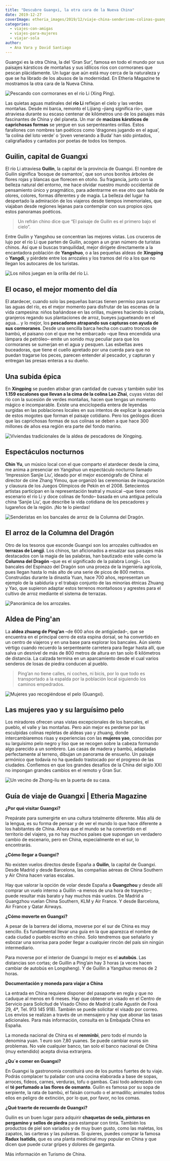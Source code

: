 ```yaml
---
title: "Descubre Guangxi, la otra cara de la Nueva China"
date: 2019-12-27
coverImage: etheria_images/2019/12/viaje-china-senderismo-colinas-guangxi.jpg
categories: 
  - viajes-con-amigas
  - viajes-para-mujeres
  - viajar-sola
author: 
  - Ana Vara y David Santiago
---
```


Guangxi es la otra China, la del ‘Gran Sur’, famosa en todo el mundo por sus paisajes 
kársticos de montañas y sus idílicos ríos con cormoranes que pescan plácidamente. Un 
lugar que aún está muy cerca de la naturaleza y que se ha librado de los abusos de la 
modernidad. En Etheria Magazine te mostramos la otra cara de la Nueva China. 

![Pescando con cormoranes en el río Li (Xing Ping).](etheria_images/2019/12/viaje-china-guangxi-pescador-900x600.jpg "Pescando con cormoranes en el río Li (Xing Ping). © David Santiago")

Las quietas aguas matinales del **río Li** reflejan el cielo y las verdes montañas. 
Desde mi barca, remonto el Lijiang –jiang significa río–, que atraviesa durante su 
escaso centenar de kilómetros uno de los paisajes más fascinantes de China y del 
planeta. Un mar de **macizos kársticos de caprichosas formas** se yergue en sus 
serpenteantes orillas. Estos farallones con nombres tan poéticos como ‘dragones jugando 
en el agua’, ‘la colina del loto verde’ o ‘joven venerando a Buda’ han sido pintados, 
caligrafiados y cantados por poetas de todos los tiempos. 

## Guilin, capital de Guangxi

El río Li atraviesa **Guilin**, la capital de la provincia de Guangxi. El nombre de 
Guilin significa ‘bosque de osmantos’, que son unos bonitos árboles de flores rojas y 
blancas que florecen en otoño. Su fragancia, junto con la belleza natural del entorno, 
me hace olvidar nuestro mundo occidental de pensamiento único y pragmático, para 
adentrarme en ese otro que habla de olores, colores, formas diferentes y de magia. La 
belleza del lugar ha despertado la admiración de los viajeros desde tiempos 
inmemoriales, que viajaban desde regiones lejanas para contemplar con sus propios ojos 
estos panoramas poéticos. 

> Un refrán chino dice que “El paisaje de Guilin es el primero bajo el cielo”. 

Entre Guilin y Yangshou se concentran las mejores vistas. Los cruceros de lujo por el 
río Li que parten de Guilin, acogen a un gran número de turistas chinos. Así que si 
buscas tranquilidad, mejor dirígete directamente a la encantadora población de 
**Yangshuo**, o a las pequeñas aldeas de **Xingping** o **Yangdi**, y piérdete entre los 
arrozales y los tramos del río a los que no llegan los autocares de los turistas. 

![Los niños juegan en la orilla del río Li.](etheria_images/2019/12/viaje-china-guangxi-rio-li-1-900x600.jpg "Los niños juegan en la orilla del río Li. © D.S.")

## El ocaso, el mejor momento del día

El atardecer, cuando solo las pequeñas barcas tienen permiso para surcar las aguas del 
río, es el mejor momento para disfrutar de las escenas de la vida campesina: niños 
bañándose en las orillas, mujeres haciendo la colada, granjeros regando sus plantaciones 
de arroz, bueyes jugueteando en el agua... y lo mejor, los **pescadores atrapando sus 
capturas con ayuda de sus cormoranes**. Desde una sencilla barca hecha con cuatro 
troncos de bambú, el paisano con el que me he embarcado –que lleva encendida una lámpara 
de petróleo– emite un sonido muy peculiar para que los cormoranes se sumerjan en el agua 
y pesquen. Las esbeltas aves buceadoras, que tiene el cuello apretado por una cuerda 
para que no puedan tragarse los peces, parecen entender al pescador, y capturan y 
entregan las presas enteras a su dueño. 

## Una subida épica

En **Xingping** se pueden atisbar gran cantidad de cuevas y también subir los **1.159 
escalones que llevan a la cima de la colina Lao Zhai**, cuyas vistas del río con la 
sucesión de verdes montañas, hacen que tengas un momento mágico e incomparable. Existe 
una enciclopedia entera de leyendas surgidas en las poblaciones locales en sus intentos 
de explicar la apariencia de estos mogotes que forman el paisaje cotidiano. Pero los 
geólogos dicen que las caprichosas formas de sus colinas se deben a que hace 300 
millones de años esa región era parte del fondo marino. 

![Viviendas tradicionales de la aldea de pescadores de Xingping.](etheria_images/2019/12/viaje-china-guangxi-xingping-900x600.jpg "Viviendas tradicionales de la aldea de pescadores de Xingping. © D.S.")

## Espectáculos nocturnos

**Chin Yu**, un músico local con el que comparto el atardecer desde la cima, me anima a 
presenciar en Yangshuo un espectáculo nocturno llamado ‘Impression Sanjie Liu’, ideado 
por el mejor escenógrafo de China: el director de cine Zhang Yimou, que organizó las 
ceremonias de inauguración y clausura de los Juegos Olímpicos de Pekín en el 2008. 
Setecientos artistas participan en la representación teatral y musical –que tiene como 
escenario el río Li y doce colinas de fondo– basada en una antigua película china 
‘Sanjie Liu’, que describe la vida cotidiana de los pescadores y lugareños de la región. 
¡No te lo pierdas! 

![Senderistas en los bancales de arroz de la Columna del Dragón.](etheria_images/2019/12/viaje-china-senderismo-colinas-guangxi-900x600.jpg "Senderistas en los bancales de arroz de la Columna del Dragón. © D.S.")

## El arroz de la Columna del Dragón

Otro de los tesoros que esconde Guangxi son los arrozales cultivados en **terrazas de 
Longji**. Los chinos, tan aficionados a ensalzar sus paisajes más destacados con la 
magia de las palabras, han bautizado este valle como la **Columna del Dragón** –que es 
el significado de la palabra Longji–. Los bancales del Espinazo del Dragón son una 
proeza de la ingeniería agrícola, pues llegan hasta lo más alto de una serie de picos de 
800 metros. Construidas durante la dinastía Yuan, hace 700 años, representan un ejemplo 
de la sabiduría y el trabajo conjunto de las minorías étnicas Zhuang y Yao, que supieron 
adaptar estos terrenos montañosos y agrestes para el cultivo de arroz mediante el 
sistema de terrazas. 

![Panorámica de los arrozales.](etheria_images/2019/12/viaje-china-arrozales-guangxi-900x600.jpg "Panorámica de los arrozales. ©D.S.")

## Aldea de Ping'an

La **aldea zhuang de Ping’an** –de 600 años de antigüedad–, que se encuentra en el 
principal cerro de esta espina dorsal, se ha convertido en un centro de viajeros y en 
una base para explorar los bancales. Aún siento vértigo cuando recuerdo la serpenteante 
carretera para llegar hasta allí, que salva un desnivel de más de 800 metros de altura 
en tan solo 6 kilómetros de distancia. La calzada termina en un aparcamiento desde el 
cual varios senderos de losas de piedra conducen al pueblo. 

> Ping’an no tiene calles, ni coches, ni bicis, por lo que todo es transportado a la 
> espalda por la población local siguiendo los caminos empedrados. 

![Mujeres yao recogiéndose el pelo (Guangxi).](etheria_images/2019/12/viaje-china-guangxi-mujeres-yao-683x1024.jpg "Mujeres yao recogiéndose el pelo (Guangxi). © D.S.")

## Las mujeres yao y su larguísimo pelo

Los miradores ofrecen unas vistas excepcionales de los bancales, el pueblo, el valle y 
las montañas. Pero aún mejor es perderse por las esculpidas colinas repletas de aldeas 
yao y zhuang, donde intercambiaremos risas y experiencias con las **mujeres yao**, 
conocidas por su larguísimo pelo negro y liso que se recogen sobre la cabeza formando 
algo parecido a un sombrero. Las casas de madera y bambú, adaptadas perfectamente al 
terreno, dibujan un panorama de ensueño. Un paisaje armónico que todavía no ha quedado 
trastocado por el progreso de las ciudades. Confiemos en que los grandes desafíos de la 
China del siglo XXI no impongan grandes cambios en el remoto y Gran Sur. 

![Un vecino de Zhong-liu en la puerta de su casa.](etheria_images/2019/12/viaje-china-guangxi-Zhong-li-900x600.jpg "Un vecino de Zhong-liu en la puerta de su casa. © D.S.")

## Guía de viaje de Guangxi | Etheria Magazine

**¿Por qué visitar Guangxi?** 

Prepárate para sumergirte en una cultura totalmente diferente. Más allá de la lengua, es 
su forma de pensar y de ver el mundo lo que hace diferente a los habitantes de China. 
Ahora que el mundo se ha convertido en el territorio del viajero, ya no hay muchos 
países que supongan un verdadero cambio de escenario, pero en China, especialmente en el 
sur, lo encontrarás. 

**¿Cómo llegar a Guangxi?** 

No existen vuelos directos desde España a **Guilin**, la capital de Guangxi. Desde 
Madrid y desde Barcelona, las compañías aéreas de China Southern y Air China hacen 
varias escalas. 

Hay que valorar la opción de volar desde España a **Guangzhou** y desde allí comprar un 
vuelo interno a Guillin –a menos de una hora de trayecto–; puede resultar más barato y 
hay muchos más vuelos. De Madrid a Guangzhou vuelan China Southern, KLM y Air France. Y 
desde Barcelona, Air France y Qatar Airways. 

**¿Cómo moverte en Guangxi?** 

A pesar de la barrera del idioma, moverse por el sur de China es muy sencillo. Es 
fundamental llevar una guía en la que aparezca el nombre de cada ciudad o pueblo escrito 
en chino. Solo tendremos que señalarlo y esbozar una sonrisa para poder llegar a 
cualquier rincón del país sin ningún intermediario. 

Para moverse por el interior de Guangxi lo mejor es el **autobús**. Las distancias son 
cortas; de Guillin a Ping’ain hay 3 horas (a veces hacen cambiar de autobús en 
Longsheng). Y de Guillin a Yangshuo menos de 2 horas. 

**Documentación y moneda para viajar a China** 

La entrada en China requiere disponer del pasaporte en regla y que no caduque al menos 
en 6 meses. Hay que obtener un visado en el Centro de Servicio para Solicitud de Visado 
Chino de Madrid (calle Agustín de Foxá 29, 4ª, Tel. 913 145 918). También se puede 
solicitar el visado por correo. Los envíos se realizan a través de un mensajero y hay 
que abonar las tasas adicionales. Para más información, consulta en la Embajada China en 
España. 

La moneda nacional de China es el **renminbi**, pero todo el mundo la denomina yuan. 1 
euro son 7,80 yuanes. Se puede cambiar euros sin problemas. No vale cualquier banco, tan 
solo el banco nacional de China (muy extendido) acepta divisa extranjera. 

**¿Qu´e comer en Guangxi?** 

En Guangxi la gastronomía constituirá uno de los puntos fuertes de tu viaje. Podrás 
complacer tu paladar con una cocina elaborada a base de sopas, arroces, fideos, carnes, 
verduras, tofu o gambas. Casi todo aderezado con el **té perfumado a las flores de 
osmanto**. Guilin es famosa por su sopa de serpiente, la rata de bambú, el faisán 
cornudo o el armadillo; animales todos ellos en peligro de extinción, por lo que, por 
favor, no los comas. 

**¿Qué traerte de recuerdo de Guangxi?** 

Guilin es un buen lugar para adquirir **chaquetas de seda, pinturas en pergamino y 
sellos de piedra** para estampar con tinta. También los productos de piel son variados y 
de muy buen gusto, como las maletas, los zapatos, las carteras y las pulseras. Si 
quieres, puedes comprar la famosa **Radux Isatidis**, que es una planta medicinal muy 
popular en China y que dicen que puede curar gripes y dolores de garganta. 

Más información en Turismo de China.
